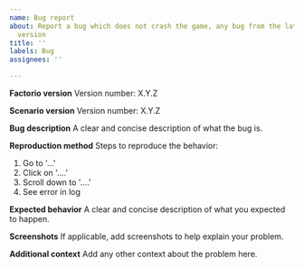 ```yaml
---
name: Bug report
about: Report a bug which does not crash the game, any bug from the latest major scenario
  version
title: ''
labels: Bug
assignees: ''

---
```


**Factorio version**
Version number: X.Y.Z

**Scenario version**
Version number: X.Y.Z

**Bug description**
A clear and concise description of what the bug is.

**Reproduction method**
Steps to reproduce the behavior:
1. Go to '...'
2. Click on '....'
3. Scroll down to '....'
4. See error in log

**Expected behavior**
A clear and concise description of what you expected to happen.

**Screenshots**
If applicable, add screenshots to help explain your problem.

**Additional context**
Add any other context about the problem here.
